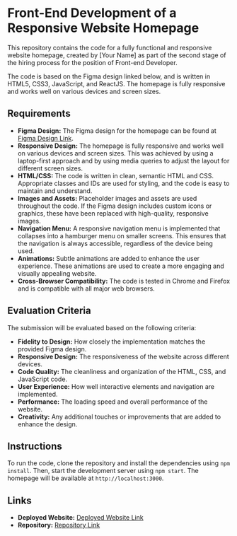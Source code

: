 # Front-End Development of a Responsive Website Homepage

This repository contains the code for a fully functional and responsive website homepage, created by [Your Name] as part of the second stage of the hiring process for the position of Front-end Developer.

The code is based on the Figma design linked below, and is written in HTML5, CSS3, JavaScript, and ReactJS. The homepage is fully responsive and works well on various devices and screen sizes.

## Requirements

* **Figma Design:** The Figma design for the homepage can be found at [Figma Design Link](https://www.figma.com/file/8xpE4RJMNkdCC19Z1QsNqc/Untitled?type=design&node-id=1%3A98&mode=design&t=tsKOvrD154ETwsoC-1).
* **Responsive Design:** The homepage is fully responsive and works well on various devices and screen sizes. This was achieved by using a laptop-first approach and by using media queries to adjust the layout for different screen sizes.
* **HTML/CSS:** The code is written in clean, semantic HTML and CSS. Appropriate classes and IDs are used for styling, and the code is easy to maintain and understand.
* **Images and Assets:** Placeholder images and assets are used throughout the code. If the Figma design includes custom icons or graphics, these have been replaced with high-quality, responsive images.
* **Navigation Menu:** A responsive navigation menu is implemented that collapses into a hamburger menu on smaller screens. This ensures that the navigation is always accessible, regardless of the device being used.
* **Animations:** Subtle animations are added to enhance the user experience. These animations are used to create a more engaging and visually appealing website.
* **Cross-Browser Compatibility:** The code is tested in Chrome and Firefox and is compatible with all major web browsers.

## Evaluation Criteria

The submission will be evaluated based on the following criteria:

* **Fidelity to Design:** How closely the implementation matches the provided Figma design.
* **Responsive Design:** The responsiveness of the website across different devices.
* **Code Quality:** The cleanliness and organization of the HTML, CSS, and JavaScript code.
* **User Experience:** How well interactive elements and navigation are implemented.
* **Performance:** The loading speed and overall performance of the website.
* **Creativity:** Any additional touches or improvements that are added to enhance the design.

## Instructions

To run the code, clone the repository and install the dependencies using `npm install`. Then, start the development server using `npm start`. The homepage will be available at `http://localhost:3000`.

## Links

* **Deployed Website:** [Deployed Website Link](https://booking-homepage-site.netlify.app/)
* **Repository:** [Repository Link](https://github.com/Lukman10a/booking-landing-page/)
